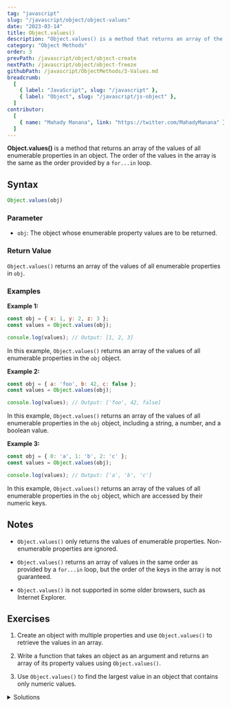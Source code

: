 ```yaml
---
tag: "javascript"
slug: "/javascript/object/object-values"
date: "2023-03-14"
title: Object.values()
description: "Object.values() is a method that returns an array of the values of all enumerable properties in an object."
category: "Object Methods"
order: 3
prevPath: /javascript/object/object-create
nextPath: /javascript/object/object-freeze
githubPath: /javascript/ObjectMethods/3-Values.md
breadcrumb:
  [
    { label: "JavaScript", slug: "/javascript" },
    { label: "Object", slug: "/javascript/js-object" },
  ]
contributor:
  [
    { name: "Mahady Manana", link: "https://twitter.com/MahadyManana" }
  ]
---
```


**Object.values()** is a method that returns an array of the values of all enumerable properties in an object. The order of the values in the array is the same as the order provided by a `for...in` loop.

## Syntax

```javascript
Object.values(obj)
```

### Parameter

- `obj`: The object whose enumerable property values are to be returned.

### Return Value

`Object.values()` returns an array of the values of all enumerable properties in `obj`.


### Examples

**Example 1:**

```javascript
const obj = { x: 1, y: 2, z: 3 };
const values = Object.values(obj);

console.log(values); // Output: [1, 2, 3]

```
In this example, `Object.values()` returns an array of the values of all enumerable properties in the `obj` object.

**Example 2:**

```js
const obj = { a: 'foo', b: 42, c: false };
const values = Object.values(obj);

console.log(values); // Output: ['foo', 42, false]
```

In this example, `Object.values()` returns an array of the values of all enumerable properties in the `obj` object, including a string, a number, and a boolean value.

**Example 3:**

```js
const obj = { 0: 'a', 1: 'b', 2: 'c' };
const values = Object.values(obj);

console.log(values); // Output: ['a', 'b', 'c']
```
In this example, `Object.values()` returns an array of the values of all enumerable properties in the `obj` object, which are accessed by their numeric keys.



## Notes

- `Object.values()` only returns the values of enumerable properties. Non-enumerable properties are ignored.

- `Object.values()` returns an array of values in the same order as provided by a `for...in` loop, but the order of the keys in the array is not guaranteed.

- `Object.values()` is not supported in some older browsers, such as Internet Explorer.

## Exercises

1. Create an object with multiple properties and use `Object.values()` to retrieve the values in an array.

2. Write a function that takes an object as an argument and returns an array of its property values using `Object.values()`.

3. Use `Object.values()` to find the largest value in an object that contains only numeric values.

<details>

<summary>Solutions</summary>

**Exercise 1:**

```js
const obj = { x: 1, y: 2, z: 3 };
const values = Object.values(obj);

console.log(values); // Output: [1, 2, 3]
```

**Exercise 2:**

```js
function getPropertyValues(obj) {
  return Object.values(obj);
}

const obj = { x: 1, y: 2, z: 3 };
const values = getPropertyValues(obj);

console.log(values); // Output: [1, 2, 3]
```

**Exercise 3:**

```js
const obj = { a: 10, b: 5, c: 20 };
const largestValue = Math.max(...Object.values(obj));

console.log(largestValue); // Output: 20
```

</details>
